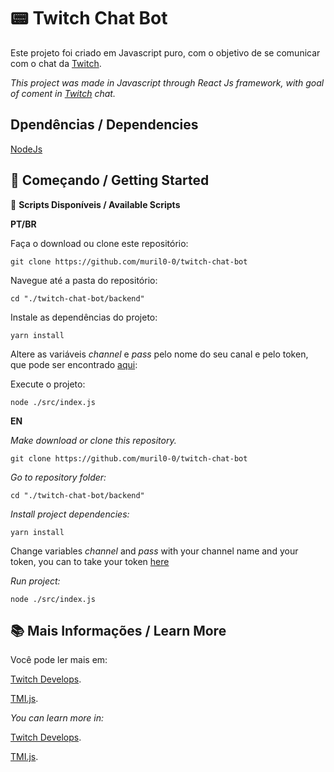 # 📟 Twitch Chat Bot 

Este projeto foi criado em Javascript puro, com o objetivo de se comunicar com o chat da [Twitch](https://www.twitch.tv/).

_This project was made in Javascript through React Js framework, with goal of coment in [Twitch](https://www.twitch.tv/) chat._


## Dpendências / Dependencies

[NodeJs](https://nodejs.org/en/)


## 🚩 Começando / Getting Started

📜 __Scripts Disponíveis / Available Scripts__ 

__PT/BR__


Faça o download ou clone este repositório:

`git clone https://github.com/muril0-0/twitch-chat-bot`


Navegue até a pasta do repositório:

`cd "./twitch-chat-bot/backend"`


Instale as dependências do projeto:

`yarn install`


Altere as variáveis _channel_ e _pass_ pelo nome do seu canal e pelo token, que pode ser encontrado [aqui](https://twitchapps.com/tmi/):


Execute o projeto:

`node ./src/index.js`



__EN__


_Make download or clone this repository._

`git clone https://github.com/muril0-0/twitch-chat-bot`


_Go to repository folder:_

`cd "./twitch-chat-bot/backend"`


_Install project dependencies:_

`yarn install`


Change variables _channel_ and _pass_ with your channel name and your token, you can to take your token [here](https://twitchapps.com/tmi/)


_Run project:_

`node ./src/index.js`



## 📚 Mais Informações / Learn More

Você pode ler mais em:

[Twitch Develops](https://dev.twitch.tv/docs/irc).

[TMI.js](https://github.com/tmijs/tmi.js).


_You can learn more in:_

[Twitch Develops](https://dev.twitch.tv/docs/irc).

[TMI.js](https://github.com/tmijs/tmi.js).


